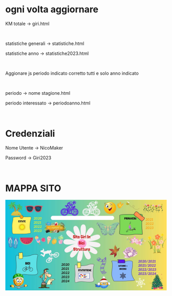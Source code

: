 <h1>ogni volta aggiornare </h1>

<p>KM totale ->  giri.html</p> 

<br>

<p>statistiche generali -> statistiche.html</p>
<p>statistiche anno -> statistiche2023.html </p>
<br>

<p> Aggionare js periodo indicato corretto tutti e solo anno indicato </p>
<br>

<p>periodo -> nome stagione.html</p>   
<p>periodo interessato -> periodoanno.html</p> 

<br>
<h1> Credenziali </h1>

<p>Nome Utente -> NicoMaker</p>
<p>Password -> Giri2023</P>

<br>
<h1>MAPPA SITO </h1>

<img src = "Mappa.jpg">